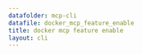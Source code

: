 ```yaml
---
datafolder: mcp-cli
datafile: docker_mcp_feature_enable
title: docker mcp feature enable
layout: cli
---
```


<!--
This page is automatically generated from Docker's source code. If you want to
suggest a change to the text that appears here, open a ticket or pull request
in the source repository on GitHub:

https://github.com/docker/mcp-gateway
-->

